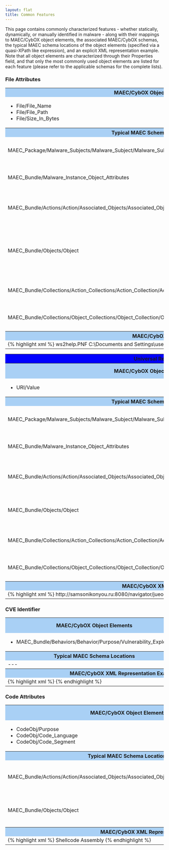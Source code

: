 ```yaml
---
layout: flat
title: Common Features
---
```


This page contains commonly characterized features - whether statically, dynamically, or manually identified in malware - along with their mappings to MAEC/CybOX object elements, the associated MAEC/CybOX schemas, the typical MAEC schema locations of the object elements (specified via a quasi-XPath like expression), and an explicit XML representation example. Note that all object elements are characterized through their Properties field, and that only the most commonly used object elements are listed for each feature (please refer to the applicable schemas for the complete lists).  

### File Attributes

<table class="table-features">
  <tr style="background-color:#A9D0F5">
    <th>MAEC/CybOX Object Elements</th>
    <th>MAEC/CybOX Schemas</th>
  </tr>
  <tr>
    <td>
      <ul>
	    <li> File/File_Name
		<li> File/File_Path
		<li> File/Size_In_Bytes
	  </ul>
    </td>
    <td>
      <ul>
        <li> <a href=http://maecproject.github.io/data-model/4.1/FileObj/FileObjectType/>CybOX:FileObj</a>
   	    <li> <a href=http://maecproject.github.io/data-model/4.1/WinFileObj/WindowsFileObjectType/>CybOX:WinFileObj</a>
		<li> <a href=http://maecproject.github.io/data-model/4.1/WinExecutableFileObj/WindowsExecutableFileObjectType/>CybOX:WinExecFileObj</a>
	  </ul>
    </td>
  </tr>
  <tr style="background-color:#A9D0F5">
    <th>Typical MAEC Schema Locations</th>
	<th>Description</th>
  </tr>
  <tr>   
    <td>MAEC_Package/Malware_Subjects/Malware_Subject/Malware_Subject/Malware_Instance_Object_Attributes</td>
	<td>Used to capture information about a single file associated with a malware instance.</td>
  </tr>
  <tr>
	 <td>MAEC_Bundle/Malware_Instance_Object_Attributes</td>
	 <td>Used to capture information about a single file associated with a malware instance.</td>
  </tr>
  <tr>
	 <td>MAEC_Bundle/Actions/Action/Associated_Objects/Associated_Object</td>
	 <td>Used to capture information about a single file related to an Action associated with a malware instance.</td>
  </tr>
  <tr>
	 <td>MAEC_Bundle/Objects/Object</td>
	 <td>Used to capture information about a single file related to an Object associated with a malware instance, including an Object that represents some extracted feature (e.g., strings).</td>
  </tr>
  <tr>   <td>MAEC_Bundle/Collections/Action_Collections/Action_Collection/Action_List/Action/Associated_Objects/Associated_Object</td>
	<td>Used to capture information about a single file related to an Action in an Action Collection.</td>
  </tr>
  <tr>
    <td>MAEC_Bundle/Collections/Object_Collections/Object_Collection/Object_List/Object</td>
	<td>Used to capture information about a single file related to an Object in an Object Collection.</td>
  </tr>
  <tr style="background-color:#A9D0F5">
    <th colspan="2">MAEC/CybOX XML Representation Example</th>
  </tr>
  <tr>
    <td colspan="2">
{% highlight xml %}
<cybox:Associated_Object id="maec-example-obj-2"> 
  <cybox:Properties xsi:type="WinExecFileObj:WindowsExecutableFileObjectType"> 
    <FileObj:File_Name>ws2help.PNF</FileObj:File_Name> 
    <FileObj:File_Path>C:\Documents and Settings\user\Local Settings\Application\Data</FileObj:Full_Path>
    <FileObj:Size_In_Bytes>196608</FileObj:Size_In_Bytes>
  </cybox:Properties>
</cybox:Associated_Object>
{% endhighlight %}
    </td>
  </tr>
</table>

<table class="table-features">
  <tr style="background-color:#0000FF">
    <th colspan="2"><feature>Universal Resource Indicator (URI)</feature></th>
  </tr>
  <tr style="background-color:#A9D0F5">
    <th>MAEC/CybOX Object Elements</th>
    <th>MAEC/CybOX Schemas</th>
  </tr>
  <tr>
    <td>
      <ul>
	    <li> URI/Value
	  </ul>
    </td>
    <td>
      <ul>
        <li> <a href=http://maecproject.github.io/data-model/4.1/URIObj/URIObjectType/>CybOX:URIObj</a>
	  </ul>
    </td>
  </tr>
  <tr style="background-color:#A9D0F5">
    <th>Typical MAEC Schema Locations</th>
	<th>Description</th>
  </tr>
  <tr>   
    <td>MAEC_Package/Malware_Subjects/Malware_Subject/Malware_Subject/Malware_Instance_Object_Attributes</td>
	<td>Used to capture a single URI associated with a malware instance.</td>
  </tr>
  <tr>
	 <td>MAEC_Bundle/Malware_Instance_Object_Attributes</td>
	 <td>Used to capture a single URI associated with a malware instance.</td>
  </tr>
  <tr>
	 <td>MAEC_Bundle/Actions/Action/Associated_Objects/Associated_Object</td>
	 <td>Used to capture a single URI related to an Action associated with a malware instance.</td>
  </tr>
  <tr>
	 <td>MAEC_Bundle/Objects/Object</td>
	 <td>Used to capture a single URI related to an Object associated with a malware instance.</td>
  </tr>
  <tr>   <td>MAEC_Bundle/Collections/Action_Collections/Action_Collection/Action_List/Action/Associated_Objects/Associated_Object</td>
	<td>Used to capture a single URI related to an Action in an Action Collection.</td>
  </tr>
  <tr>
    <td>MAEC_Bundle/Collections/Object_Collections/Object_Collection/Object_List/Object</td>
	<td>Used to capture a single URI related to an Object in an Object Collection.</td>
  </tr>
  <tr style="background-color:#A9D0F5">
    <th colspan="2">MAEC/CybOX XML Representation Example</th>
  </tr>
  <tr>
    <td colspan="2">
{% highlight xml %}
<maecBundle:Malware_Instance_Object_Attributes>
  <cybox:Properties xsi:type="URIObj:URIObjectType"> 
    <URIObj:Value>http://samsonikonyou.ru:8080/navigator/jueoaritjuir.php</URIObj:Value> 
  </cybox:Properties> 
</maecBundle:Malware_Instance_Object_Attributes>
{% endhighlight %}
    </td>
  </tr>
</table>
		   
### CVE Identifier

<table class="table-features">
  <tr style="background-color:#A9D0F5">
    <th>MAEC/CybOX Object Elements</th>
    <th>MAEC/CybOX Schemas</th>
  </tr>
  <tr>
    <td>
      <ul>
	    <li> MAEC_Bundle/Behaviors/Behavior/Purpose/Vulnerability_Exploit/CVE
	  </ul>
    </td>
    <td>
      <ul>
        <li> <a href=http://maecproject.github.io/data-model/4.1/maecBundle/BundleType>MAEC:maecBundle</a>
	  </ul>
    </td>
  </tr>
  <tr style="background-color:#A9D0F5">
    <th>Typical MAEC Schema Locations</th>
	<th>Description</th>
  </tr>
  <tr>   
    <td>---</td>
	<td>---</td>
  </tr>
  <tr style="background-color:#A9D0F5">
    <th colspan="2">MAEC/CybOX XML Representation Example</th>
  </tr>
  <tr>
    <td colspan="2">
{% highlight xml %}
<maecBundle:Behavior id="maec-example-bhv-1"> 
  <maecBundle:Purpose> 
    <maecBundle:Vulnerability_Exploit> 
	  <maecBundle:CVE cve_id="CVE-2010-0188"/> 
	</maecBundle:Vulnerability_Exploit>
  </maecBundle:Purpose> 
</maecBundle:Behavior>
{% endhighlight %}
    </td>
  </tr>
</table>

### Code Attributes

<table class="table-features">
  <tr style="background-color:#A9D0F5">
    <th>MAEC/CybOX Object Elements</th>
    <th>MAEC/CybOX Schemas</th>
  </tr>
  <tr>
    <td>
      <ul>
	    <li> CodeObj/Purpose
		<li> CodeObj/Code_Language
		<li> CodeObj/Code_Segment
	  </ul>
    </td>
    <td>
      <ul>
        <li> <a href=http://maecproject.github.io/data-model/4.1/CodeObj/CodeObjectType/>CybOX:CodeObj</a>
	  </ul>
    </td>
  </tr>
  <tr style="background-color:#A9D0F5">
    <th>Typical MAEC Schema Locations</th>
	<th>Description</th>
  </tr>
  <tr>   
    <td>MAEC_Bundle/Actions/Action/Associated_Objects/Associated_Object/Related_Objects/Related_Object</td>
	<td>Used to capture code attributes related to an Action associated with a malware instance.</td>
  </tr>
  <tr>
	 <td>MAEC_Bundle/Objects/Object</td>
	 <td>Used to capture a code attributes related to an Object associated with a malware instance.</td>
  </tr>
  <tr style="background-color:#A9D0F5">
    <th colspan="2">MAEC/CybOX XML Representation Example</th>
  </tr>
  <tr>
    <td colspan="2">
{% highlight xml %}
<cybox:Related_Object id="maec-example-obj-7"> 
  <cybox:Properties xsi:type="CodeObj:CodeObjectType"> 
    <CodeObj:Purpose>Shellcode</CodeObj:Purpose> 
    <CodeObj:Code_Language>Assembly</CodeObj:Code_Language> 
    <CodeObj:Code_Segment_XOR><![CDATA[76277b43e787dd1f67ebb85ed101]></CodeObj:Code_Segment_XOR> 
  </cybox:Properties> 
</cybox:Related_Object>
{% endhighlight %}
    </td>
  </tr>
</table>